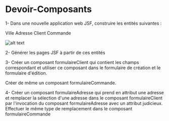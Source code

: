 # Devoir-Composants

1- Dans une nouvelle application web JSF, construire les entités suivantes :

Ville
Adresse
Client
Commande

![alt text](https://i.ibb.co/jwzwr5C/Capture-d-cran-2021-03-25-22-34-18.png)

2- Générer les pages JSF à partir de ces entités

3- Créer un composant formulaireClient qui contient les champs correspondant et utiliser ce composant dans le formulaire de création et le formulaire d'édition.

Créer de même un composant formulaireCommande.

4- Créer un composant formulaireAdresse qui prend en attribut une adresse et remplacer la sélection d'une adresse dans le composant formulaireClient par l'invocation du composant formulaireAdresse avec un attribut judicieux. Effectuer le même type de remplacement dans le composant formulaireCommande
